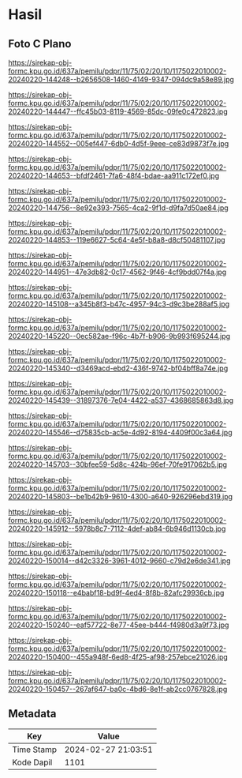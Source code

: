 # Hasil

## Foto C Plano

https://sirekap-obj-formc.kpu.go.id/637a/pemilu/pdpr/11/75/02/20/10/1175022010002-20240220-144248--b2656508-1460-4149-9347-094dc9a58e89.jpg

https://sirekap-obj-formc.kpu.go.id/637a/pemilu/pdpr/11/75/02/20/10/1175022010002-20240220-144447--ffc45b03-8119-4569-85dc-09fe0c472823.jpg

https://sirekap-obj-formc.kpu.go.id/637a/pemilu/pdpr/11/75/02/20/10/1175022010002-20240220-144552--005ef447-6db0-4d5f-9eee-ce83d9873f7e.jpg

https://sirekap-obj-formc.kpu.go.id/637a/pemilu/pdpr/11/75/02/20/10/1175022010002-20240220-144653--bfdf2461-7fa6-48f4-bdae-aa911c172ef0.jpg

https://sirekap-obj-formc.kpu.go.id/637a/pemilu/pdpr/11/75/02/20/10/1175022010002-20240220-144756--8e92e393-7565-4ca2-9f1d-d9fa7d50ae84.jpg

https://sirekap-obj-formc.kpu.go.id/637a/pemilu/pdpr/11/75/02/20/10/1175022010002-20240220-144853--119e6627-5c64-4e5f-b8a8-d8cf50481107.jpg

https://sirekap-obj-formc.kpu.go.id/637a/pemilu/pdpr/11/75/02/20/10/1175022010002-20240220-144951--47e3db82-0c17-4562-9f46-4cf9bdd07f4a.jpg

https://sirekap-obj-formc.kpu.go.id/637a/pemilu/pdpr/11/75/02/20/10/1175022010002-20240220-145108--a345b8f3-b47c-4957-94c3-d9c3be288af5.jpg

https://sirekap-obj-formc.kpu.go.id/637a/pemilu/pdpr/11/75/02/20/10/1175022010002-20240220-145220--0ec582ae-f96c-4b7f-b906-9b993f695244.jpg

https://sirekap-obj-formc.kpu.go.id/637a/pemilu/pdpr/11/75/02/20/10/1175022010002-20240220-145340--d3469acd-ebd2-436f-9742-bf04bff8a74e.jpg

https://sirekap-obj-formc.kpu.go.id/637a/pemilu/pdpr/11/75/02/20/10/1175022010002-20240220-145439--31897376-7e04-4422-a537-4368685863d8.jpg

https://sirekap-obj-formc.kpu.go.id/637a/pemilu/pdpr/11/75/02/20/10/1175022010002-20240220-145546--d75835cb-ac5e-4d92-8194-4409f00c3a64.jpg

https://sirekap-obj-formc.kpu.go.id/637a/pemilu/pdpr/11/75/02/20/10/1175022010002-20240220-145703--30bfee59-5d8c-424b-96ef-70fe917062b5.jpg

https://sirekap-obj-formc.kpu.go.id/637a/pemilu/pdpr/11/75/02/20/10/1175022010002-20240220-145803--be1b42b9-9610-4300-a640-926296ebd319.jpg

https://sirekap-obj-formc.kpu.go.id/637a/pemilu/pdpr/11/75/02/20/10/1175022010002-20240220-145912--5978b8c7-7112-4def-ab84-6b946d1130cb.jpg

https://sirekap-obj-formc.kpu.go.id/637a/pemilu/pdpr/11/75/02/20/10/1175022010002-20240220-150014--d42c3326-3961-4012-9660-c79d2e6de341.jpg

https://sirekap-obj-formc.kpu.go.id/637a/pemilu/pdpr/11/75/02/20/10/1175022010002-20240220-150118--e4babf18-bd9f-4ed4-8f8b-82afc29936cb.jpg

https://sirekap-obj-formc.kpu.go.id/637a/pemilu/pdpr/11/75/02/20/10/1175022010002-20240220-150240--eaf57722-8e77-45ee-b444-f4980d3a9f73.jpg

https://sirekap-obj-formc.kpu.go.id/637a/pemilu/pdpr/11/75/02/20/10/1175022010002-20240220-150400--455a948f-6ed8-4f25-af98-257ebce21026.jpg

https://sirekap-obj-formc.kpu.go.id/637a/pemilu/pdpr/11/75/02/20/10/1175022010002-20240220-150457--267af647-ba0c-4bd6-8e1f-ab2cc0767828.jpg


## Metadata

| Key        | Value               |
| ---------- | ------------------- |
| Time Stamp | 2024-02-27 21:03:51 |
| Kode Dapil | 1101                |




